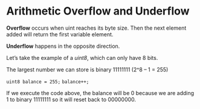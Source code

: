 # Arithmetic Overflow and Underflow

__Overflow__ occurs when uint reaches its byte size. 
Then the next element added will return the first variable element.  

__Underflow__ happens in the opposite direction.  

Let’s take the example of a *uint8*, which can only have 8 bits.  

The largest number we can store is binary 11111111 (2^8 – 1 = 255)

`uint8 balance = 255;`
`balance++;`

If we execute the code above, the balance will be 0 because we are adding 1 to binary 11111111 so it will reset back to 00000000.